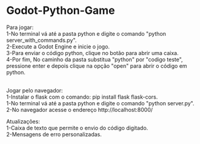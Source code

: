 # Godot-Python-Game
Para jogar:<br/>
1-No terminal vá até a pasta python e digite o comando "python server_with_commands.py".<br/>
2-Execute a Godot Engine e inicie o jogo.<br/>
3-Para enviar o código python, clique no botão para abrir uma caixa.<br/>
4-Por fim, No caminho da pasta substitua "python" por "codigo teste", pressione enter e depois clique na opção "open" para abrir o código em python.<br/>
<br/>

Jogar pelo navegador:<br/>
1-Instalar o flask com o comando: pip install flask flask-cors.<br/>
1-No terminal vá até a pasta python e digite o comando "python server.py".<br/>
2-No navegador acesse o endereço http://localhost:8000/

Atualizações:<br/>
1-Caixa de texto que permite o envio do código digitado.<br/>
2-Mensagens de erro personalizadas.
